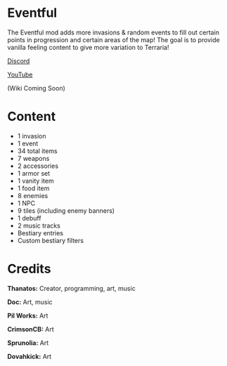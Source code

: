 # Eventful
The Eventful mod adds more invasions & random events to fill out certain points in progression and certain areas of the map! The goal is to provide vanilla feeling content to give more variation to Terraria!

[Discord](discord.gg/kkMkqzdJ8c)

[YouTube](youtube.com/@EventfulMod)

(Wiki Coming Soon)

# Content
- 1 invasion
- 1 event
- 34 total items
- 7 weapons
- 2 accessories
- 1 armor set
- 1 vanity item
- 1 food item
- 8 enemies
- 1 NPC
- 9 tiles (including enemy banners)
- 1 debuff
- 2 music tracks
- Bestiary entries
- Custom bestiary filters

# Credits
**Thanatos:** Creator, programming, art, music

**Doc:** Art, music

**Pil Works:** Art

**CrimsonCB:** Art

**Sprunolia:** Art

**Dovahkick:** Art
